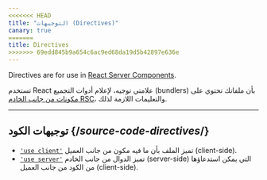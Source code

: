 ```yaml
---
<<<<<<< HEAD
title: "التوجيهات (Directives)"
canary: true
=======
title: Directives
>>>>>>> 69edd845b9a654c6ac9ed68da19d5b42897e636e
---
```


<RSC>

Directives are for use in [React Server Components](/learn/start-a-new-react-project#bleeding-edge-react-frameworks).

</RSC>

<Intro>

تستخدم React علامتي توجيه، لإعلام أدوات التجميع (bundlers) بأن ملفاتك تحتوي على [مكونات من جانب الخادم RSC](/learn/start-a-new-react-project#bleeding-edge-react-frameworks)، والتعليمات اللازمة لذلك.
</Intro>

---

## توجيهات الكود {/*source-code-directives*/}

* [`'use client'`](/reference/rsc/use-client) تميز الملف بأن ما فيه مكون من جانب العميل (client-side).
* [`'use server'`](/reference/rsc/use-server) تميز الدوال من جانب الخادم (server-side) التي يمكن استدعاؤها من الكود من جانب العميل (client-side).
